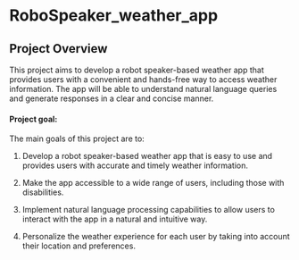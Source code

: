 # RoboSpeaker_weather_app

## Project Overview

This project aims to develop a robot speaker-based weather app that provides users with a convenient and hands-free way to access weather information. The app will be able to understand natural language queries and generate responses in a clear and concise manner.

#### Project goal:

The main goals of this project are to:

1) Develop a robot speaker-based weather app that is easy to use and provides users with accurate and timely weather information.

2) Make the app accessible to a wide range of users, including those with disabilities.

3) Implement natural language processing capabilities to allow users to interact with the app in a natural and intuitive way.

4) Personalize the weather experience for each user by taking into account their location and preferences.
